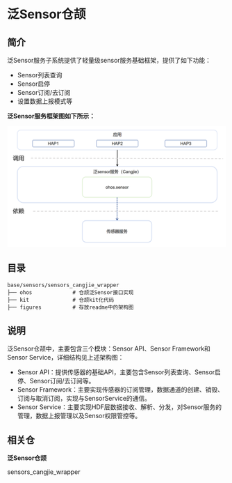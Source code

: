 # 泛Sensor仓颉<a name="ZH-CN_TOPIC_0000001078062432"></a>

## 简介<a name="section11660541593"></a>

泛Sensor服务子系统提供了轻量级sensor服务基础框架，提供了如下功能：

-   Sensor列表查询
-   Sensor启停
-   Sensor订阅/去订阅
-   设置数据上报模式等

 **泛Sensor服务框架图如下所示：** 

![](figures/sensors_cangjie_wrapper_architecture.png)

## 目录<a name="section161941989596"></a>

```
base/sensors/sensors_cangjie_wrapper
├── ohos             # 仓颉泛Sensor接口实现
├── kit              # 仓颉kit化代码
├── figures          # 存放readme中的架构图
```

## 说明<a name="section1312121216216"></a>

泛Sensor仓颉中，主要包含三个模块：Sensor API、Sensor Framework和Sensor Service，详细结构见上述架构图：

-   Sensor API：提供传感器的基础API，主要包含Sensor列表查询、Sensor启停、Sensor订阅/去订阅等。
-   Sensor Framework：主要实现传感器的订阅管理，数据通道的创建、销毁、订阅与取消订阅，实现与SensorService的通信。
-   Sensor Service：主要实现HDF层数据接收、解析、分发，对Sensor服务的管理，数据上报管理以及Sensor权限管控等。

## 相关仓<a name="section1371113476307"></a>

**泛Sensor仓颉**

sensors_cangjie_wrapper
